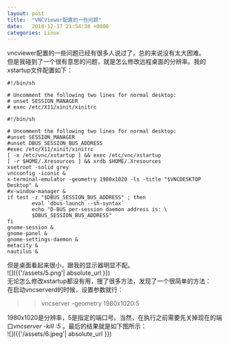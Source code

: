 ```yaml
---
layout: post
title:  "VNCViewer配置的一些问题"
date:   2018-12-17 21:54:38 +0800
categories: Linux
---
```


vncviewer配置的一些问题已经有很多人说过了，总的来说没有太大困难。  
但是我碰到了一个很有意思的问题，就是怎么修改远程桌面的分辨率。我的xstartup文件配置如下：  
```
#!/bin/sh

# Uncomment the following two lines for normal desktop:
# unset SESSION_MANAGER
# exec /etc/X11/xinit/xinitrc

#!/bin/sh

# Uncomment the following two lines for normal desktop:
#unset SESSION_MANAGER
#unset DBUS_SESSION_BUS_ADDRESS
#exec /etc/X11/xinit/xinitrc
[ -x /etc/vnc/xstartup ] && exec /etc/vnc/xstartup
[ -r $HOME/.Xresources ] && xrdb $HOME/.Xresources
xsetroot -solid grey
vncconfig -iconic &
x-terminal-emulator -geometry 1980x1020 -ls -title "$VNCDESKTOP Desktop" &
#x-window-manager &
if test -z "$DBUS_SESSION_BUS_ADDRESS" ; then
        eval `dbus-launch --sh-syntax`
        echo "D-BUS per-session daemon address is: \
        $DBUS_SESSION_BUS_ADDRESS"
fi
gnome-session &
gnome-panel &
gnome-settings-daemon &
metacity &
nautilus &
```
但是桌面看起来很小，跟我的显示器明显不配。  
![]({{'/assets/5.png'| absolute_url }})  
无论怎么修改xstartup都没有用，搜了很多方法，发现了一个很简单的方法：  
在启动vncserverd的时候，设置参数就行：  
>> vncserver -geometry 1980x1020:5   

1980x1020是分辨率，5是指定的端口号。当然，在执行之前需要先关掉现在的端口*vncserver -kill :5* 。最后的结果就是如下图所示：  
![]({{'/assets/6.jpeg'| absolute_url }})  
